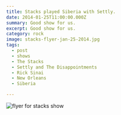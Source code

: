 ```yaml
---
title: Stacks played Siberia with Settly.
date: 2014-01-25T11:00:00.000Z
summary: Good show for us.
excerpt: Good show for us.
category: rock
image: stacks-flyer-jan-25-2014.jpg
tags:
  - post 
  - shows
  - The Stacks
  - Settly and The Disappointments
  - Rick Sinai
  - New Orleans
  - Siberia

---
```


![flyer for stacks show](/static/images/stacks-flyer-jan-25-2014.jpg "flyer for stacks show")